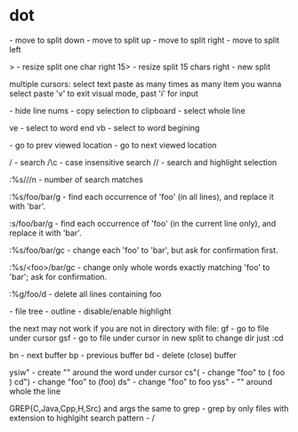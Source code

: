 # dot

<S-J> - move to split down 
<S-K> - move to split up
<S-L> - move to split right
<S-H> - move to split left


<C-W>> - resize split one char right
15<C-W>> - resize split 15 chars right
<C-W> - new split

multiple cursors:
select text paste <C-N> as many times as many item you wanna select paste 'v' to exit visual mode, past 'i' for input

<S-Q> - hide line nums
<S-Y> - copy selection to clipboard
<S-V> - select whole line

ve - select to word end
vb - select to word begining


<C-O> - go to prev viewed location
<C-I> - go to next viewed location

/ - search
/\c - case insensitive search
// - search and highlight selection


:%s///n - number of search matches

:%s/foo/bar/g - find each occurrence of 'foo' (in all lines), and replace it with 'bar'. 

:s/foo/bar/g - find each occurrence of 'foo' (in the current line only), and replace it with 'bar'. 

:%s/foo/bar/gc - change each 'foo' to 'bar', but ask for confirmation first. 

:%s/\<foo\>/bar/gc - change only whole words exactly matching 'foo' to 'bar'; ask for confirmation. 

:%g/foo/d - delete all lines containing foo


<F2> - file tree
<F5> - outline
<F9> - disable/enable highlight


the next may not work if you are not in directory with file:
gf - go to file under cursor 
gsf - go to file under cursor in new split
to change dir just :cd

bn - next buffer
bp - previous buffer
bd - delete (close) buffer


ysiw" - create "" around the word under cursor
cs"( - change "foo" to ( foo )
cd") - change "foo" to (foo)
ds" - change "foo" to foo
yss" - "" around whole the line 


GREP{C,Java,Cpp,H,Src} and args the same to grep - grep by only files with extension 
to highlgiht search pattern - /<UP><ENTER> 



